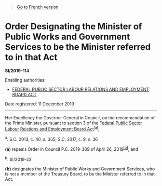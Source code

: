 > [Go to French version](/fr/Règlements/Textes%20réglementaires/2019/114.md)

# Order Designating the Minister of Public Works and Government Services to be the Minister referred to in that Act

**SI/2019-114**

Enabling authorities: 
- [FEDERAL PUBLIC SECTOR LABOUR RELATIONS AND EMPLOYMENT BOARD ACT](/en/Acts/Statutes%20of%20Canada/2013/c.%2040,%20s.%20365.md)

Date registered: 11 December 2019

----------

Her Excellency the Governor General in Council, on the recommendation of the Prime Minister, pursuant to section 3 of the [Federal Public Sector Labour Relations and Employment Board Act](/en/Acts/Statutes%20of%20Canada/2013/c.%2040,%20s.%20365.md)<sup><a href='#fn_81000-3-1932_hq_26088'>[a]</a></sup>,

<a name='fn_81000-3-1932_hq_26088'><sup>a</sup></a>: S.C. 2013, c. 40, s. 365; S.C. 2017, c. 9, s. 36<br />

**(a)** repeals Order in Council P.C. 2019-389 of April 26, 2019<sup><a href='#fn_81000-3-1926_hq_26086'>[b]</a></sup>; and

<a name='fn_81000-3-1926_hq_26086'><sup>b</sup></a>: SI/2019-22<br />



**(b)** designates the Minister of Public Works and Government Services, who is not a member of the Treasury Board, to be the Minister referred to in that Act.





